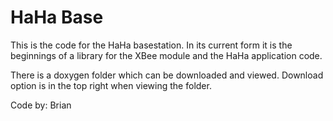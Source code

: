# HaHa Base

This is the code for the HaHa basestation. In its current form it is the 
beginnings of a library for the XBee module and the HaHa application code. 

There is a doxygen folder which can be downloaded and viewed. Download option
is in the top right when viewing the folder.

Code by: Brian